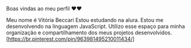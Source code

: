 Boas vindas ao meu perfil ❤❤

Meu nome é Vitória Beccari
Estou estudando na alura.
Estou me desenvolvendo na linguagem JavaScript.
Utilizo esse espaço para minha organização e compartilhamento dos meus projetos desenvolvidos.
[https://br.pinterest.com/pin/963981495210011434/] 
